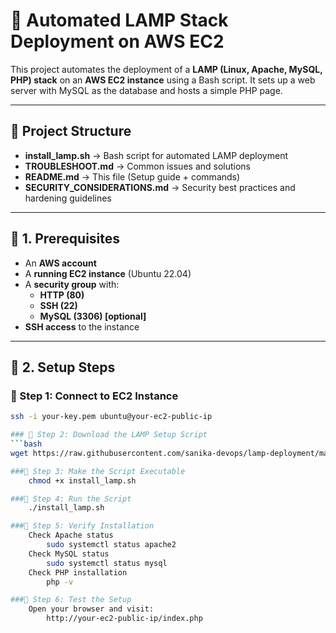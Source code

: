 # 🚀 Automated LAMP Stack Deployment on AWS EC2

This project automates the deployment of a **LAMP (Linux, Apache, MySQL, PHP) stack** on an **AWS EC2 instance** using a Bash script. It sets up a web server with MySQL as the database and hosts a simple PHP page.

---

## 📂 Project Structure

- **install_lamp.sh** → Bash script for automated LAMP deployment
- **TROUBLESHOOT.md** → Common issues and solutions
- **README.md** → This file (Setup guide + commands)
- **SECURITY_CONSIDERATIONS.md** → Security best practices and hardening guidelines 

---

## 📌 1. Prerequisites

- An **AWS account**
- A **running EC2 instance** (Ubuntu 22.04)
- A **security group** with:
  - **HTTP (80)**
  - **SSH (22)**
  - **MySQL (3306) [optional]**
- **SSH access** to the instance

---

## 🔧 2. Setup Steps

### 🔹 Step 1: Connect to EC2 Instance

```bash
ssh -i your-key.pem ubuntu@your-ec2-public-ip

### 🔹 Step 2: Download the LAMP Setup Script  
```bash
wget https://raw.githubusercontent.com/sanika-devops/lamp-deployment/main/install_lamp.sh

###🔹 Step 3: Make the Script Executable
    chmod +x install_lamp.sh

###🔹 Step 4: Run the Script
    ./install_lamp.sh

###🔹 Step 5: Verify Installation
    Check Apache status
        sudo systemctl status apache2
    Check MySQL status
        sudo systemctl status mysql
    Check PHP installation
        php -v

###🔹 Step 6: Test the Setup
    Open your browser and visit:
        http://your-ec2-public-ip/index.php
